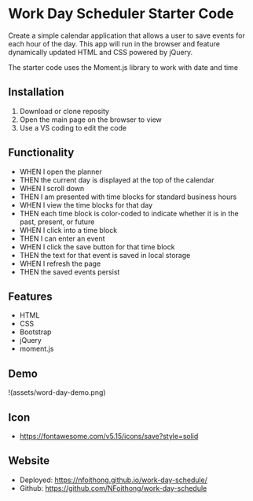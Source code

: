 # Work Day Scheduler Starter Code
Create a simple calendar application that allows a user to save events for each hour of the day. This app will run in the browser and feature dynamically updated HTML and CSS powered by jQuery.

The starter code uses the Moment.js library to work with date and time

## Installation
1. Download or clone reposity
2. Open the main page on the browser to view
3. Use a VS coding to edit the code

## Functionality
* WHEN I open the planner
* THEN the current day is displayed at the top of the calendar
* WHEN I scroll down
* THEN I am presented with time blocks for standard business hours
* WHEN I view the time blocks for that day
* THEN each time block is color-coded to indicate whether it is in the past, present, or future
* WHEN I click into a time block
* THEN I can enter an event
* WHEN I click the save button for that time block
* THEN the text for that event is saved in local storage
* WHEN I refresh the page
* THEN the saved events persist

## Features
* HTML
* CSS
* Bootstrap
* jQuery
* moment.js

## Demo
!(assets/word-day-demo.png)

## Icon
* https://fontawesome.com/v5.15/icons/save?style=solid

## Website
* Deployed: https://nfoithong.github.io/work-day-schedule/
* Github: https://github.com/NFoithong/work-day-schedule
